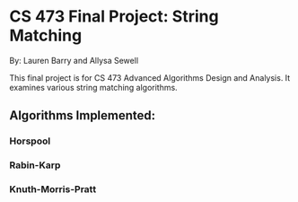 # CS 473 Final Project: String Matching
By: Lauren Barry and Allysa Sewell

This final project is for CS 473 Advanced Algorithms Design and Analysis. It examines various string matching algorithms.

## Algorithms Implemented:
### Horspool 
### Rabin-Karp 
### Knuth-Morris-Pratt 